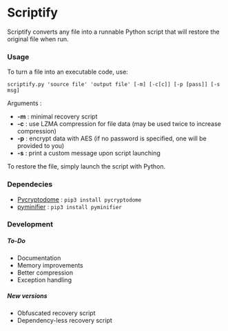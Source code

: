 # Scriptify
Scriptify converts any file into a runnable Python script that will restore the original file when run.

### Usage
To turn a file into an executable code, use:
```
scriptify.py 'source file' 'output file' [-m] [-c[c]] [-p [pass]] [-s msg]
```
Arguments :

- **-m** : minimal recovery script
- **-c** : use LZMA compression for file data (may be used twice to increase compression)
- **-p** : encrypt data with AES (if no password is specified, one will be provided to you)
- **-s** : print a custom message upon script launching

To restore the file, simply launch the script with Python.

### Dependecies
- [Pycryptodome](https://pypi.org/project/pycryptodome/) : ```pip3 install pycryptodome```
- [pyminifier](https://github.com/liftoff/pyminifier) : ```pip3 install pyminifier```

### Development
##### To-Do
- Documentation
- Memory improvements
- Better compression
- Exception handling

##### New versions
- Obfuscated recovery script
- Dependency-less recovery script
